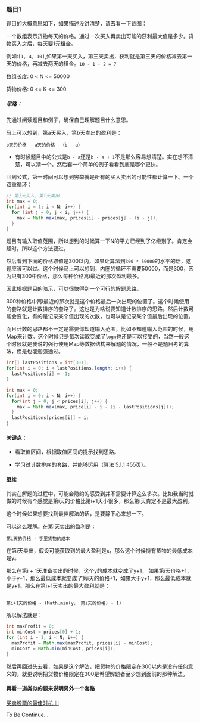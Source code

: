 ### 题目1
题目的大概意思如下，如果描述没讲清楚，请去看一下截图：

一个数组表示货物每天的价格。通过一次买入再卖出可能的获利最大值是多少。货物买入之后，每天要1元租金。

例如:`[1, 4, 10]`,如果第一天买入，第三天卖出，获利就是第三天的价格减去第一天的价格，再减去两天的租金。`10 - 1 - 2 = 7`

数组长度: 0 < N <= 50000

货物价格: 0 <= K <= 300


##### 思路：

先通过阅读题目和例子，确保自己理解题目什么意思。

马上可以想到，第a天买入，第b天卖出的盈利是：
```
b天的价格 - a天的价格 -（b - a）
```

- 有时候题目中的公式是`b - a`还是`b - a + 1`不是那么容易想清楚。实在想不清楚，可以猜一个。然后套一个简单的例子看看到底是哪个更快。

回到公式，第一时间可以想到穷举就是所有的买入卖出的可能性都计算一下。一个双重循环：

```java
// 第j天买入，第i天卖出
int max = 0;
for(int i = 1; i < N; i++) {
  for (int j = 0; j < i; j++) {
    max = Math.max(max, prices[i] - prices[j] - (i - j));
  }
}

```

题目有输入取值范围，所以想到的时候算一下N的平方已经到了亿级别了。肯定会超时。所以这个方法要过。

然后看到下面的价格取值是300以内，如果让算法到`300 * 50000`的水平的话，这题应该可以过。这个时候马上可以想到，内圈的循环不需要50000，而是300，因为只有300中价格，那么每种价格离i最近的那次盈利最多。

因此根据题目的暗示，可以很快得到一个可行的解题思路。


300种价格中离i最近的那次就是这个价格最后一次出现的位置了。这个时候使用的套路就是计数排序的套路了。这也是为啥说要知道计数排序的思路。然后计数可能会变化，有的是记录某个值出现的次数，也可以是记录某个值最后出现的位置。

而且计数的思路都不一定是需要你知道输入范围，比如不知道输入范围的时候，用Map来计数。这个时候只是每次读取变成了`logn`也还是可以接受的，当然一般这个时候就是我说的强行使用Map等数据结构来解题的情况，一般不是题目考的算法，但是也能勉强通过。

```java
int[] lastPositions = int[301];
for(int i = 0; i < lastPositions.length; i++) {
  lastPositions[i] = -1;
}

int max = 0;
for(int i = 0; i < N; i++) {
  for(int j = 0; j < prices[i]; j++) {
    max = Math.max(max, price[i] - j - (i - lastPositions[j]));
  }
  lastPositions[prices[i]] = i;
}
```

#### 关键点：

- 看取值区间，根据取值区间的提示找到思路。

- 学习过计数排序的套路，并能够运用（算法 5.1.1 455页）。


#### 继续

其实在解题的过程中，可能会隐约的感受到并不需要计算这么多次。比如我当时就做的时候有个感觉是第i天的价格比第i+1天小很多，那么第i天肯定不是最大盈利。

这个时候如果想要找到最佳解法的话，是要静下心来想一下。

可以这么理解。在第i天卖出的盈利是：
```
第i天的价格 - 手里货物的成本
```

在第i天卖出，假设可能获取到的最大盈利是x，那么这个时候持有货物的最低成本是y。

那么在第i + 1天准备卖出的时候，这个y的成本就变成了y+1， 如果第i天价格+1，小于y+1，那么最低成本就变成了第i天的价格+1，如果大于y+1，那么最低成本就是y+1。那么在第i+1天卖出的最大盈利就是：

```

第i+1天的价格 - (Math.min(y， 第i天的价格) + 1)

```


所以解法就是：

```java
int maxProfit = 0;
int minCost = prices[0] + 1;
for (int i = 1; i < N; i++) {
  maxProfit = Math.max(maxProfit, prices[i] - minCost);
  minCost = Math.min(minCost, prices[i]);
}
```

然后再回过头去看，如果是这个解法，把货物的价格限定在300以内是没有任何意义的。就更说明把货物价格限定在300是希望解题者至少想到面前的那种解法。

#### 再看一道类似的题来说明另外一个套路

[买卖股票的最佳时机 III](https://leetcode-cn.com/problems/best-time-to-buy-and-sell-stock-iii/)

To Be Continue...
